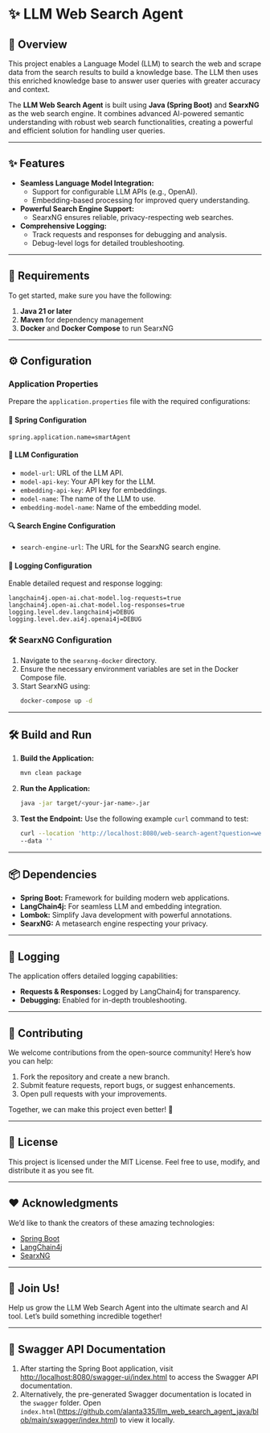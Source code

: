 # ✨ LLM Web Search Agent

## 🚀 Overview
This project enables a Language Model (LLM) to search the web and scrape data from the search results to build a knowledge base. The LLM then uses this enriched knowledge base to answer user queries with greater accuracy and context.

The **LLM Web Search Agent** is built using **Java (Spring Boot)** and **SearxNG** as the web search engine. It combines advanced AI-powered semantic understanding with robust web search functionalities, creating a powerful and efficient solution for handling user queries.

---

## ✨ Features
- **Seamless Language Model Integration:**
    - Support for configurable LLM APIs (e.g., OpenAI).
    - Embedding-based processing for improved query understanding.
- **Powerful Search Engine Support:**
    - SearxNG ensures reliable, privacy-respecting web searches.
- **Comprehensive Logging:**
    - Track requests and responses for debugging and analysis.
    - Debug-level logs for detailed troubleshooting.

---

## 📜 Requirements
To get started, make sure you have the following:
1. **Java 21 or later**
2. **Maven** for dependency management
3. **Docker** and **Docker Compose** to run SearxNG

---

## ⚙️ Configuration
### Application Properties
Prepare the `application.properties` file with the required configurations:

#### 🌱 Spring Configuration
```properties
spring.application.name=smartAgent
```

#### 🤖 LLM Configuration
- `model-url`: URL of the LLM API.
- `model-api-key`: Your API key for the LLM.
- `embedding-api-key`: API key for embeddings.
- `model-name`: The name of the LLM to use.
- `embedding-model-name`: Name of the embedding model.

#### 🔍 Search Engine Configuration
- `search-engine-url`: The URL for the SearxNG search engine.

#### 📜 Logging Configuration
Enable detailed request and response logging:
```properties
langchain4j.open-ai.chat-model.log-requests=true
langchain4j.open-ai.chat-model.log-responses=true
logging.level.dev.langchain4j=DEBUG
logging.level.dev.ai4j.openai4j=DEBUG
```

### 🛠️ SearxNG Configuration
1. Navigate to the `searxng-docker` directory.
2. Ensure the necessary environment variables are set in the Docker Compose file.
3. Start SearxNG using:
   ```bash
   docker-compose up -d
   ```

---

## 🛠️ Build and Run
1. **Build the Application:**
   ```bash
   mvn clean package
   ```

2. **Run the Application:**
   ```bash
   java -jar target/<your-jar-name>.jar
   ```

3. **Test the Endpoint:**
   Use the following example `curl` command to test:
   ```bash
   curl --location 'http://localhost:8080/web-search-agent?question=weatherin2025-1-1' \
   --data ''
   ```

---

## 📦 Dependencies
- **Spring Boot:** Framework for building modern web applications.
- **LangChain4j:** For seamless LLM and embedding integration.
- **Lombok:** Simplify Java development with powerful annotations.
- **SearxNG:** A metasearch engine respecting your privacy.

---

## 🔖 Logging
The application offers detailed logging capabilities:
- **Requests & Responses:** Logged by LangChain4j for transparency.
- **Debugging:** Enabled for in-depth troubleshooting.

---

## 🤝 Contributing
We welcome contributions from the open-source community! Here’s how you can help:
1. Fork the repository and create a new branch.
2. Submit feature requests, report bugs, or suggest enhancements.
3. Open pull requests with your improvements.

Together, we can make this project even better! 💪

---

## 📜 License
This project is licensed under the MIT License. Feel free to use, modify, and distribute it as you see fit.

---

## ❤️ Acknowledgments
We’d like to thank the creators of these amazing technologies:
- [Spring Boot](https://spring.io/projects/spring-boot)
- [LangChain4j](https://github.com/langchain4j)
- [SearxNG](https://github.com/searxng/searxng)

---

## 🌟 Join Us!
Help us grow the LLM Web Search Agent into the ultimate search and AI tool. Let’s build something incredible together!

---

## 🔦 Swagger API Documentation
1. After starting the Spring Boot application, visit [http://localhost:8080/swagger-ui/index.html](http://localhost:8080/swagger-ui/index.html) to access the Swagger API documentation.
2. Alternatively, the pre-generated Swagger documentation is located in the `swagger` folder. Open `index.html`(https://github.com/alanta335/llm_web_search_agent_java/blob/main/swagger/index.html) to view it locally.
